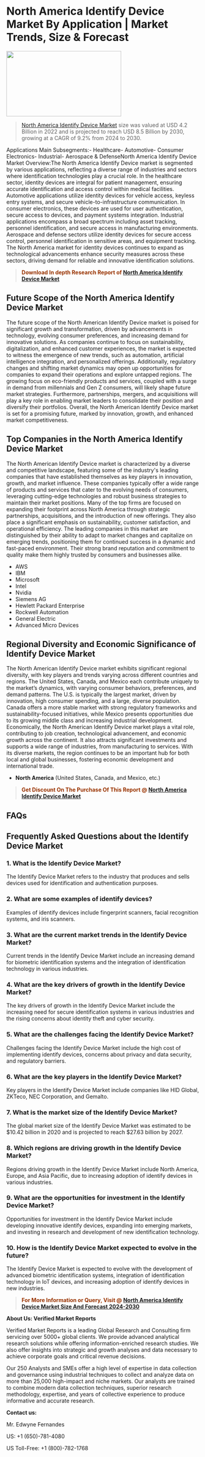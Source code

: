 <p><h1>North America Identify Device Market By Application | Market Trends, Size & Forecast</h1><p><img class="aligncenter size-medium wp-image-105565" src="https://ffe5etoiles.com/wp-content/uploads/2025/01/MST7-300x171.png" alt="" width="300" height="171" /></p><blockquote><p><a href="https://www.verifiedmarketreports.com/download-sample/?rid=490602&utm_source=Github-NA&utm_medium=377" target="_blank">North America Identify Device Market</a> size was valued at USD 4.2 Billion in 2022 and is projected to reach USD 8.5 Billion by 2030, growing at a CAGR of 9.2% from 2024 to 2030.</p></blockquote>Applications Main Subsegments:- Healthcare- Automotive- Consumer Electronics- Industrial- Aerospace & DefenseNorth America Identify Device Market Overview:The North America Identify Device market is segmented by various applications, reflecting a diverse range of industries and sectors where identification technologies play a crucial role. In the healthcare sector, identity devices are integral for patient management, ensuring accurate identification and access control within medical facilities. Automotive applications utilize identity devices for vehicle access, keyless entry systems, and secure vehicle-to-infrastructure communication. In consumer electronics, these devices are used for user authentication, secure access to devices, and payment systems integration. Industrial applications encompass a broad spectrum including asset tracking, personnel identification, and secure access in manufacturing environments. Aerospace and defense sectors utilize identity devices for secure access control, personnel identification in sensitive areas, and equipment tracking. The North America market for identity devices continues to expand as technological advancements enhance security measures across these sectors, driving demand for reliable and innovative identification solutions.</p><blockquote><p><span style="color: #993300;"><strong>Download In depth Research Report of <a href="https://www.verifiedmarketreports.com/download-sample/?rid=490602&utm_source=Github-NA&utm_medium=377">North America Identify Device Market</a></strong></span></p></blockquote><h2>Future Scope of the North America Identify Device Market</h2><p>The future scope of the North American Identify Device market is poised for significant growth and transformation, driven by advancements in technology, evolving consumer preferences, and increasing demand for innovative solutions. As companies continue to focus on sustainability, digitalization, and enhanced customer experiences, the market is expected to witness the emergence of new trends, such as automation, artificial intelligence integration, and personalized offerings. Additionally, regulatory changes and shifting market dynamics may open up opportunities for companies to expand their operations and explore untapped regions. The growing focus on eco-friendly products and services, coupled with a surge in demand from millennials and Gen Z consumers, will likely shape future market strategies. Furthermore, partnerships, mergers, and acquisitions will play a key role in enabling market leaders to consolidate their position and diversify their portfolios. Overall, the North American Identify Device market is set for a promising future, marked by innovation, growth, and enhanced market competitiveness.</p><h2>Top Companies in the North America Identify Device Market</h2><p>The North American Identify Device market is characterized by a diverse and competitive landscape, featuring some of the industry's leading companies that have established themselves as key players in innovation, growth, and market influence. These companies typically offer a wide range of products and services that cater to the evolving needs of consumers, leveraging cutting-edge technologies and robust business strategies to maintain their market positions. Many of the top firms are focused on expanding their footprint across North America through strategic partnerships, acquisitions, and the introduction of new offerings. They also place a significant emphasis on sustainability, customer satisfaction, and operational efficiency. The leading companies in this market are distinguished by their ability to adapt to market changes and capitalize on emerging trends, positioning them for continued success in a dynamic and fast-paced environment. Their strong brand reputation and commitment to quality make them highly trusted by consumers and businesses alike.</p><p><ul><li>AWS </li><li> IBM </li><li> Microsoft </li><li> Intel </li><li> Nvidia </li><li> Siemens AG </li><li> Hewlett Packard Enterprise </li><li> Rockwell Automation </li><li> General Electric </li><li> Advanced Micro Devices</li></ul></p><h2>Regional Diversity and Economic Significance of Identify Device Market</h2><p>The North American Identify Device market exhibits significant regional diversity, with key players and trends varying across different countries and regions. The United States, Canada, and Mexico each contribute uniquely to the market’s dynamics, with varying consumer behaviors, preferences, and demand patterns. The U.S. is typically the largest market, driven by innovation, high consumer spending, and a large, diverse population. Canada offers a more stable market with strong regulatory frameworks and sustainability-focused initiatives, while Mexico presents opportunities due to its growing middle class and increasing industrial development. Economically, the North American Identify Device market plays a vital role, contributing to job creation, technological advancement, and economic growth across the continent. It also attracts significant investments and supports a wide range of industries, from manufacturing to services. With its diverse markets, the region continues to be an important hub for both local and global businesses, fostering economic development and international trade.</p><ul> <li><strong>North America</strong> (United States, Canada, and Mexico, etc.)</li></ul><blockquote><p><span style="color: #993300;"><strong>Get Discount On The Purchase Of This Report @ <a href="https://www.verifiedmarketreports.com/ask-for-discount/?rid=490602&utm_source=Github-NA&utm_medium=377">North America Identify Device Market</a></strong></span></p></blockquote><h2>FAQs</h2><p><h2>Frequently Asked Questions about the Identify Device Market</h1><h3>1. What is the Identify Device Market?</div><div></h3><p>The Identify Device Market refers to the industry that produces and sells devices used for identification and authentication purposes.</p><h3>2. What are some examples of identify devices?</div><div></h3><p>Examples of identify devices include fingerprint scanners, facial recognition systems, and iris scanners.</p><h3>3. What are the current market trends in the Identify Device Market?</div><div></h3><p>Current trends in the Identify Device Market include an increasing demand for biometric identification systems and the integration of identification technology in various industries.</p><h3>4. What are the key drivers of growth in the Identify Device Market?</div><div></h3><p>The key drivers of growth in the Identify Device Market include the increasing need for secure identification systems in various industries and the rising concerns about identity theft and cyber security.</p><h3>5. What are the challenges facing the Identify Device Market?</div><div></h3><p>Challenges facing the Identify Device Market include the high cost of implementing identify devices, concerns about privacy and data security, and regulatory barriers.</p><h3>6. What are the key players in the Identify Device Market?</div><div></h3><p>Key players in the Identify Device Market include companies like HID Global, ZKTeco, NEC Corporation, and Gemalto.</p><h3>7. What is the market size of the Identify Device Market?</div><div></h3><p>The global market size of the Identify Device Market was estimated to be $10.42 billion in 2020 and is projected to reach $27.63 billion by 2027.</p><h3>8. Which regions are driving growth in the Identify Device Market?</div><div></h3><p>Regions driving growth in the Identify Device Market include North America, Europe, and Asia Pacific, due to increasing adoption of identify devices in various industries.</p><h3>9. What are the opportunities for investment in the Identify Device Market?</div><div></h3><p>Opportunities for investment in the Identify Device Market include developing innovative identify devices, expanding into emerging markets, and investing in research and development of new identification technology.</p><h3>10. How is the Identify Device Market expected to evolve in the future?</div><div></h3><p>The Identify Device Market is expected to evolve with the development of advanced biometric identification systems, integration of identification technology in IoT devices, and increasing adoption of identify devices in new industries.</p></body></html></p><blockquote><p><span style="color: #993300;"><strong>For More Information or Query, Visit @ <a href="https://www.verifiedmarketreports.com/product/identify-device-market/">North America Identify Device Market Size And Forecast 2024-2030</a></strong></span></p></blockquote><p><strong>About Us: Verified Market Reports</strong></p><p>Verified Market Reports is a leading Global Research and Consulting firm servicing over 5000+ global clients. We provide advanced analytical research solutions while offering information-enriched research studies. We also offer insights into strategic and growth analyses and data necessary to achieve corporate goals and critical revenue decisions.</p><p>Our 250 Analysts and SMEs offer a high level of expertise in data collection and governance using industrial techniques to collect and analyze data on more than 25,000 high-impact and niche markets. Our analysts are trained to combine modern data collection techniques, superior research methodology, expertise, and years of collective experience to produce informative and accurate research.</p><p><strong>Contact us:</strong></p><p>Mr. Edwyne Fernandes</p><p>US: +1 (650)-781-4080</p><p>US Toll-Free: +1 (800)-782-1768</p>
